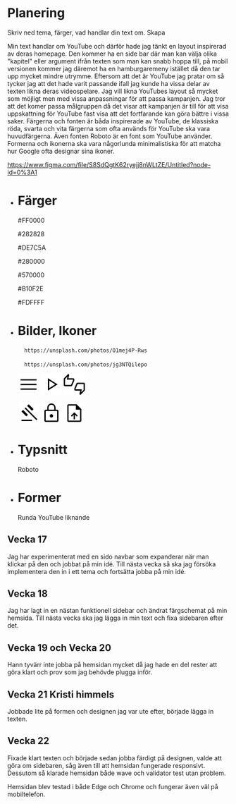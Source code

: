 # Planering

Skriv ned tema, färger, vad handlar din text om.
Skapa 

Min text handlar om YouTube och därför hade jag tänkt en layout inspirerad av deras homepage. Den kommer ha en side bar där man kan välja olika "kapitel" eller argument ifrån texten som man kan snabb hoppa till, på mobil versionen kommer jag däremot ha en hamburgaremeny istället då den tar upp mycket mindre utrymme. Eftersom att det är YouTube jag pratar om så tycker jag att det hade varit passande ifall jag kunde ha vissa delar av texten likna deras videospelare. Jag vill likna YouTubes layout så mycket som möjligt men med vissa anpassningar för att passa kampanjen. Jag tror att det komer passa målgruppen då det visar att kampanjen är till för att visa uppskattning för YouTube fast visa att det fortfarande kan göra bättre i vissa saker. 
Färgerna och fonten är båda inspirerade av YouTube, de klassiska röda, svarta och vita färgerna som ofta används för YouTube ska vara huvudfärgerna. Även fonten Roboto är en font som YouTube använder. Formerna och ikonerna ska vara någorlunda minimalistiska för att matcha hur Google ofta designar sina ikoner.

https://www.figma.com/file/S8SdQgtK62ryejj8nWLtZE/Untitled?node-id=0%3A1

* # Färger

    #FF0000

    #282828

    #DE7C5A

    #280000

    #570000

    #B10F2E

    #FDFFFF

* # Bilder, Ikoner

        https://unsplash.com/photos/O1mej4P-Rws

        https://unsplash.com/photos/jg3NTQilepo

    ![Menu](/dokumentation/Ikoner/menu_FILL0_wght400_GRAD0_opsz48.png)
    ![Play](/dokumentation/Ikoner/play_arrow_FILL0_wght400_GRAD0_opsz48.png)
    ![Thumbs up/down](/dokumentation/Ikoner/thumbs_up_down_FILL0_wght400_GRAD0_opsz48.png)
    
    ![Gavel](/dokumentation/Ikoner/gavel_FILL0_wght400_GRAD0_opsz48.png)
    ![Lock](/dokumentation/Ikoner/lock_FILL0_wght400_GRAD0_opsz48.png)
    ![File](/dokumentation/Ikoner/upload_file_FILL0_wght400_GRAD0_opsz48.png)

* # Typsnitt
    Roboto
* # Former
    Runda YouTube liknande




## Vecka 17
Jag har experimenterat med en sido navbar som expanderar när man klickar på den och jobbat på min idé. 
Till nästa vecka så ska jag försöka implementera den in i ett tema och fortsätta jobba på min idé.


## Vecka 18
Jag har lagt in en nästan funktionell sidebar och ändrat färgschemat på min hemsida. Till nästa vecka ska jag lägga in min text och fixa sidebaren efter det.


## Vecka 19 och Vecka 20
Hann tyvärr inte jobba på hemsidan mycket då jag hade en del rester att göra klart och prov som jag behövde plugga inför.


## Vecka 21 Kristi himmels
Jobbade lite på formen och designen jag var ute efter, började lägga in texten.


## Vecka 22 
Fixade klart texten och började sedan jobba färdigt på designen, valde att göra om sidebaren, såg även till att hemsidan fungerade responsivt. Dessutom så klarade hemsidan både wave och validator test utan problem.

Hemsidan blev testad i både Edge och Chrome och fungerar även väl på mobiltelefon.

